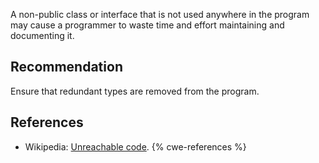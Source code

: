 A non-public class or interface that is not used anywhere in the program may cause a programmer to waste time and effort maintaining and documenting it.


## Recommendation
Ensure that redundant types are removed from the program.


## References
* Wikipedia: [Unreachable code](http://en.wikipedia.org/wiki/Unreachable_code).
{% cwe-references %}
